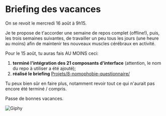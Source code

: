 # Briefing des vacances

On se revoit le mercredi 16 août à 9h15.

Je te propose de t'accorder une semaine de repos complet (offline!), puis, les trois semaines suivantes, de travailler un peu tous les jours (une heure au moins) afin de maintenir tes nouveaux muscles cérébraux en activité.

Pour le 15 août, tu auras fais AU MOINS ceci:

1. **terminé l'intégration des 21 composants d'interface** (attention, le nom du repo à utiliser a été ajouté);
1. **réalisé le briefing** [Projets/8-nomophobie-questionnaire/](./Projects/8-nomophobie-questionnaire/readme.md)

Tu peux bien sûr en faire plus, notamment revoir tout ce qui n'aurait pas encore été terminé / compris.

Passe de bonnes vacances.

![Giphy](https://media1.giphy.com/media/k8CGsC7kQH972/giphy.gif)